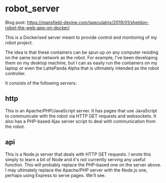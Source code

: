 # robot_server

Blog post: https://mansfield-devine.com/speculatrix/2019/01/sheldon-robot-the-web-app-on-docker/

This is a Dockerised server meant to provide control and monitoring of my robot project.

The idea is that these containers can be spun up on any computer residing on the same local network as the robot. For example, I've been developing them on my desktop machine, but I can as easily run the containers on my laptop or even the LattePanda Alpha that is ultimately intended as the robot controller.

It consists of the following servers:

## http
This is an Apache/PHP/JavaScript server. It has pages that use JavaScript to communicate with the robot via HTTP GET requests and websockets. It also has a PHP-based Ajax server script to deal with communication from the robot.

## api
This is a Node.js server that deals with HTTP GET requests. I wrote this simply to learn a bit of Node and it's not currently serving any useful function. This will probably replace the PHP-based one on the server above. I may ultimately replace the Apache/PHP server with the Node.js one, perhaps using Express to serve pages. We'll see.
